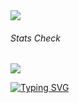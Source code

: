 <!-- 
<div class="hero">
    <h3>Hello Welcome to Mustak's Profile 👋</h3>
</div> -->

<!-- <div class="logos">
    <p><a href="https://www.linkedin.com/in/mustbemustak/" title="LinkedIn"><img src="https://img.shields.io/badge/LinkedIn-0077B5?style=for-the-badge&amp;logo=linkedin&amp;logoColor=white" alt="Markdown Logo"></a> 
<a href="https://soundcloud.com/sky9nine"><img src="https://img.shields.io/badge/SoundCloud-FF3300?style=for-the-badge&amp;logo=soundcloud&amp;logoColor=white" alt="Markdown Logo"></a></p>
</div> -->
<div class=cat>
    <img src="[https://thumbs.gfycat.com/FearfulThickHarborseal-max-1mb.gif](https://mir-s3-cdn-cf.behance.net/project_modules/max_1200/5e437e66220511.5b0eb39f5a3f4.gif)">
</div>

###### Stats Check
<div>
    <img src="[https://github-readme-streak-stats.herokuapp.com/?user={Mus1ak}&theme=tokyonight](https://mir-s3-cdn-cf.behance.net/project_modules/max_1200/5e437e66220511.5b0eb39f5a3f4.gif)">
</div>


<a href="https://git.io/typing-svg"><img src="https://readme-typing-svg.demolab.com?font=Fira+Code&pause=1000&color=F7F7F7&center=true&vCenter=true&width=435&lines=Hello+!+I+am+Mustak;I+am+a+Music+Producer;I'm+also+interested+in+front-end+dev;I+enjoy+3D+modelling+as+well" alt="Typing SVG" /></a>

<!-- Music is ♡
<p >
    <img src="https://spotify-recently-played-readme.vercel.app/api?user=31o27432rmwtps6w6w7r4h2rsjou">
</p>
 -->

